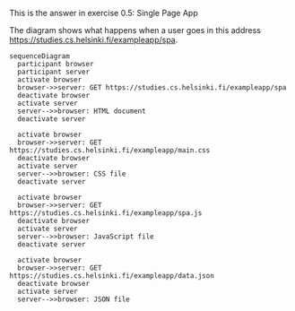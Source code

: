 This is the answer in exercise 0.5: Single Page App 

The diagram shows what happens when a user goes in this address https://studies.cs.helsinki.fi/exampleapp/spa. 

```mermaid
sequenceDiagram
  participant browser
  participant server
  activate browser
  browser->>server: GET https://studies.cs.helsinki.fi/exampleapp/spa
  deactivate browser
  activate server
  server-->>browser: HTML document
  deactivate server

  activate browser
  browser->>server: GET https://studies.cs.helsinki.fi/exampleapp/main.css
  deactivate browser
  activate server
  server-->>browser: CSS file
  deactivate server

  activate browser
  browser->>server: GET https://studies.cs.helsinki.fi/exampleapp/spa.js
  deactivate browser
  activate server
  server-->>browser: JavaScript file
  deactivate server

  activate browser
  browser->>server: GET https://studies.cs.helsinki.fi/exampleapp/data.json
  deactivate browser
  activate server
  server-->>browser: JSON file

```
